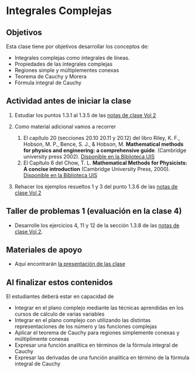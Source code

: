 # Integrales Complejas

## Objetivos
Esta clase tiene por objetivos desarrollar los conceptos de:
  + Integrales complejas como integrales de líneas.
  + Propiedades de las integrales complejas
  + Regiones simple y múltiplementes conexas
  + Teorema de Cauchy y Morera
  + Fórmula integral de Cauchy

## Actividad antes de iniciar la clase
  1. Estudiar los puntos 1.3.1 al 1.3.5 de las [notas de clase Vol 2](https://github.com/nunezluis/MisCursos/blob/main/MisMateriales/LibrosCapitulos/VolumenDOS.pdf)
  2. Como material adicional vamos a recorrer
        1. El capítulo 20 (secciones 20.10 20.11 y 20.12) del libro Riley, K. F., Hobson, M. P., Bence, S. J., & Hobson, M.  **Mathematical methods for physics and engineering: a comprehensive guide**. (Cambridge university press 2002). [Disponible en la Biblioteca UIS](http://tangara.uis.edu.co)
        2. El Capítulo 6 del Chow, T. L. **Mathematical Methods for Physicists: A concise introduction** (Cambridge University Press, 2000). [Disponible en la Biblioteca UIS](http://tangara.uis.edu.co)

  3. Rehacer los ejemplos resueltos 1 y 3 del punto 1.3.6 de las [notas de clase Vol 2](https://github.com/nunezluis/MisCursos/blob/main/MisMateriales/LibrosCapitulos/VolumenDOS.pdf)

## Taller de problemas 1 (evaluación en la clase 4)
+ Desarrolle los ejercicios 4, 11 y 12 de la sección 1.3.8 de las [notas de clase Vol 2](https://github.com/nunezluis/MisCursos/blob/main/MisMateriales/LibrosCapitulos/VolumenDOS.pdf).

## Materiales de apoyo
+ Aquí encontrarán [la presentación de las clase](https://github.com/nunezluis/MisCursos/blob/main/MisMateriales/Presentaciones/M2_1_3Integrales.pdf)

## Al finalizar estos contenidos
El estudiantes deberá estar en capacidad de
  + Integrar en el plano complejo mediante las técnicas aprendidas en los cursos de cálculo de varias variables
  + Integrar en el plano complejo con utilizando las distintas representaciones de los número y las funciones complejas
  + Aplicar el teorema de Cauchy para regiones simplemente conexas y múltiplimente conexas
  + Expresar una función analítica en términos de la fórmula integral de Cauchy
  + Expresar las derivadas de una función analítica en término de la fórmula integral de Cauchy
